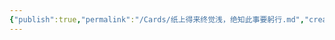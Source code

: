 ```yaml
---
{"publish":true,"permalink":"/Cards/纸上得来终觉浅，绝知此事要躬行.md","created":"2025-07-29T23:04:01.759+08:00","modified":"2025-07-29T23:04:01.760+08:00","published":"2025-07-29T23:04:01.760+08:00","cssclasses":""}
---
```


